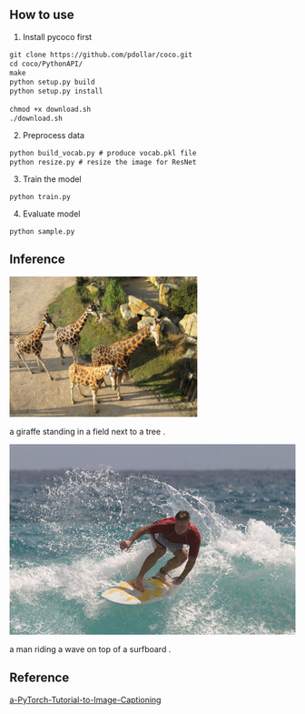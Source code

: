## How to use
1. Install pycoco first
```
git clone https://github.com/pdollar/coco.git
cd coco/PythonAPI/
make
python setup.py build
python setup.py install

chmod +x download.sh
./download.sh
```

2. Preprocess data
```
python build_vocab.py # produce vocab.pkl file
python resize.py # resize the image for ResNet
```
3. Train the model
```
python train.py
```

4. Evaluate model
```
python sample.py
```

## Inference
![giraffe](./data/giraffe.png)

a giraffe standing in a field next to a tree .

![surf](./data/surf.jpg)

a man riding a wave on top of a surfboard .

## Reference
[a-PyTorch-Tutorial-to-Image-Captioning](https://github.com/sgrvinod/a-PyTorch-Tutorial-to-Image-Captioning)
